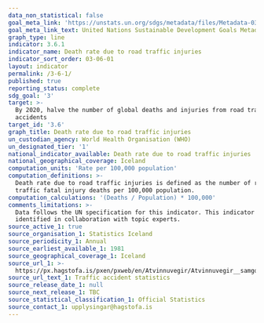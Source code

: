 ```yaml
---
data_non_statistical: false
goal_meta_link: 'https://unstats.un.org/sdgs/metadata/files/Metadata-03-06-01.pdf'
goal_meta_link_text: United Nations Sustainable Development Goals Metadata (PDF 213 KB)
graph_type: line
indicator: 3.6.1
indicator_name: Death rate due to road traffic injuries
indicator_sort_order: 03-06-01
layout: indicator
permalink: /3-6-1/
published: true
reporting_status: complete
sdg_goal: '3'
target: >-
  By 2020, halve the number of global deaths and injuries from road traffic
  accidents
target_id: '3.6'
graph_title: Death rate due to road traffic injuries
un_custodian_agency: World Health Organisation (WHO)
un_designated_tier: '1'
national_indicator_available: Death rate due to road traffic injuries
national_geographical_coverage: Iceland
computation_units: 'Rate per 100,000 population'
computation_definitions: >-
  Death rate due to road traffic injuries is defined as the number of road
  traffic fatal injury deaths per 100,000 population.
computation_calculations: '(Deaths / Population) * 100,000'
comments_limitations: >-
  Data follows the UN specification for this indicator. This indicator has been
  identified in collaboration with topic experts.
source_active_1: true
source_organisation_1: Statistics Iceland
source_periodicity_1: Annual
source_earliest_available_1: 1981
source_geographical_coverage_1: Iceland
source_url_1: >-
  https://px.hagstofa.is/pxen/pxweb/en/Atvinnuvegir/Atvinnuvegir__samgongur__Okutaeki/SAM03201.px/
source_url_text_1: Traffic accident statistics
source_release_date_1: null
source_next_release_1: TBC
source_statistical_classification_1: Official Statistics
source_contact_1: upplysingar@hagstofa.is
---
```


